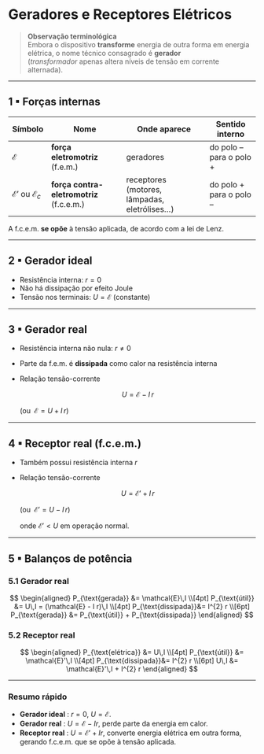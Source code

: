 # Geradores e Receptores Elétricos

> **Observação terminológica**  
> Embora o dispositivo **transforme** energia de outra forma em energia elétrica, o nome técnico consagrado é **gerador**  
> (*transformador* apenas altera níveis de tensão em corrente alternada).

---

## 1 ▪ Forças internas  
| Símbolo | Nome | Onde aparece | Sentido interno |
|---------|------|--------------|-----------------|
| $\mathcal{E}$ | **força eletromotriz** (f.e.m.) | geradores | do polo – para o polo + |
| $\mathcal{E}'$ ou $\mathcal{E}_{c}$ | **força contra-eletromotriz** (f.c.e.m.) | receptores (motores, lâmpadas, eletrólises…) | do polo + para o polo – |

A f.c.e.m. **se opõe** à tensão aplicada, de acordo com a lei de Lenz.

---

## 2 ▪ Gerador ideal  
- Resistência interna: $r = 0$  
- Não há dissipação por efeito Joule  
- Tensão nos terminais: $U = \mathcal{E}$ (constante)

---

## 3 ▪ Gerador real  
- Resistência interna não nula: $r \neq 0$  
- Parte da f.e.m. é **dissipada** como calor na resistência interna  
- Relação tensão-corrente  

  $$
  U = \mathcal{E} - I\,r
  $$

  (ou $\;\mathcal{E} = U + I\,r$)

---

## 4 ▪ Receptor real (f.c.e.m.)  
- Também possui resistência interna $r$  
- Relação tensão-corrente  

  $$
  U = \mathcal{E}' + I\,r
  $$

  (ou $\;\mathcal{E}' = U - I\,r$)

  onde $\mathcal{E}' < U$ em operação normal.

---

## 5 ▪ Balanços de potência  

### 5.1 Gerador real  

$$
\begin{aligned}
P_{\text{gerada}}   &= \mathcal{E}\,I \\[4pt]
P_{\text{útil}}     &= U\,I = (\mathcal{E} - I r)\,I \\[4pt]
P_{\text{dissipada}}&= I^{2} r \\[6pt]
P_{\text{gerada}} &= P_{\text{útil}} + P_{\text{dissipada}}
\end{aligned}
$$

### 5.2 Receptor real  

$$
\begin{aligned}
P_{\text{elétrica}} &= U\,I \\[4pt]
P_{\text{útil}}     &= \mathcal{E}'\,I \\[4pt]
P_{\text{dissipada}}&= I^{2} r \\[6pt]
U\,I &= \mathcal{E}'\,I + I^{2} r
\end{aligned}
$$

---

### Resumo rápido
* **Gerador ideal** : $r = 0$, $U = \mathcal{E}$.  
* **Gerador real** : $U = \mathcal{E} - I r$, perde parte da energia em calor.  
* **Receptor real** : $U = \mathcal{E}' + I r$, converte energia elétrica em outra forma, gerando f.c.e.m. que se opõe à tensão aplicada.
